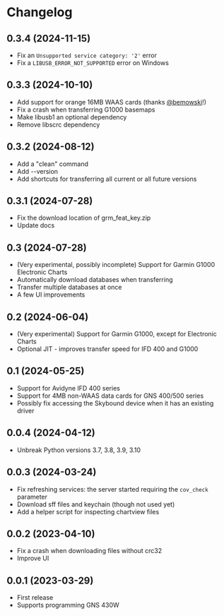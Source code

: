 # Changelog

## 0.3.4 (2024-11-15)
- Fix an `Unsupported service category: '2'` error
- Fix a `LIBUSB_ERROR_NOT_SUPPORTED` error on Windows

## 0.3.3 (2024-10-10)
- Add support for orange 16MB WAAS cards (thanks [@bemowski](https://github.com/bemowski)!)
- Fix a crash when transferring G1000 basemaps
- Make libusb1 an optional dependency
- Remove libscrc dependency

## 0.3.2 (2024-08-12)
- Add a "clean" command
- Add --version
- Add shortcuts for transferring all current or all future versions

## 0.3.1 (2024-07-28)
- Fix the download location of grm_feat_key.zip
- Update docs

## 0.3 (2024-07-28)
- (Very experimental, possibly incomplete) Support for Garmin G1000 Electronic Charts
- Automatically download databases when transferring
- Transfer multiple databases at once
- A few UI improvements

## 0.2 (2024-06-04)
- (Very experimental) Support for Garmin G1000, except for Electronic Charts
- Optional JIT - improves transfer speed for IFD 400 and G1000

## 0.1 (2024-05-25)
- Support for Avidyne IFD 400 series
- Support for 4MB non-WAAS data cards for GNS 400/500 series
- Possibly fix accessing the Skybound device when it has an existing driver

## 0.0.4 (2024-04-12)
- Unbreak Python versions 3.7, 3.8, 3.9, 3.10

## 0.0.3 (2024-03-24)
- Fix refreshing services: the server started requiring the `cov_check` parameter
- Download sff files and keychain (though not used yet)
- Add a helper script for inspecting chartview files

## 0.0.2 (2023-04-10)
- Fix a crash when downloading files without crc32
- Improve UI

## 0.0.1 (2023-03-29)
- First release
- Supports programming GNS 430W
